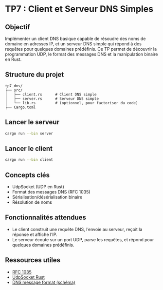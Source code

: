 # TP7 : Client et Serveur DNS Simples

## Objectif

Implémenter un client DNS basique capable de résoudre des noms de domaine en adresses IP, et un serveur DNS simple qui répond à des requêtes pour quelques domaines prédéfinis. Ce TP permet de découvrir la programmation UDP, le format des messages DNS et la manipulation binaire en Rust.

## Structure du projet

```
tp7_dns/
├── src/
│   ├── client.rs      # Client DNS simple
│   ├── server.rs      # Serveur DNS simple
│   └── lib.rs         # (optionnel, pour factoriser du code)
├── Cargo.toml
```

## Lancer le serveur

```sh
cargo run --bin server
```

## Lancer le client

```sh
cargo run --bin client
```

## Concepts clés
- UdpSocket (UDP en Rust)
- Format des messages DNS (RFC 1035)
- Sérialisation/désérialisation binaire
- Résolution de noms

## Fonctionnalités attendues
- Le client construit une requête DNS, l’envoie au serveur, reçoit la réponse et affiche l’IP.
- Le serveur écoute sur un port UDP, parse les requêtes, et répond pour quelques domaines prédéfinis.

## Ressources utiles
- [RFC 1035](https://datatracker.ietf.org/doc/html/rfc1035)
- [UdpSocket Rust](https://doc.rust-lang.org/std/net/struct.UdpSocket.html)
- [DNS message format (schéma)](https://upload.wikimedia.org/wikipedia/commons/6/6a/DNS-message-format.png) 